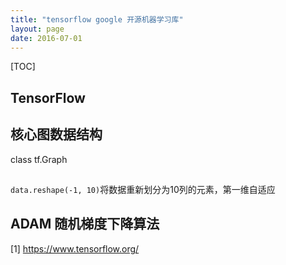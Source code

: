 ```yaml
---
title: "tensorflow google 开源机器学习库"
layout: page
date: 2016-07-01
---
```

[TOC]

## TensorFlow

## 核心图数据结构
class tf.Graph



## 
`data.reshape(-1, 10)`将数据重新划分为10列的元素，第一维自适应


## ADAM 随机梯度下降算法


[1] <https://www.tensorflow.org/>